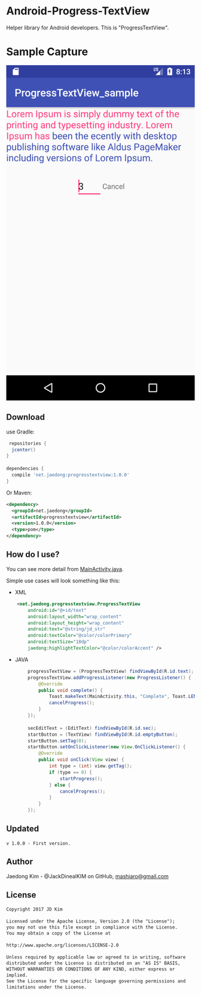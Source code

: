 Android-Progress-TextView
=====
Helper library for Android developers.
This is "ProgressTextView".

Sample Capture
=====

![](first.png)

Download
--------
use Gradle:

```gradle
 repositories {
  jcenter()
}

dependencies {
  compile 'net.jaedong:progresstextview:1.0.0'
}
```

Or Maven:

```xml
<dependency>
  <groupId>net.jaedong</groupId>
  <artifactId>progresstextview</artifactId>
  <version>1.0.0</version>
  <type>pom</type>
</dependency>
```


How do I use?
-------------------
You can see more detail from [MainActivity.java][1].

Simple use cases will look something like this:
* XML

```xml
    <net.jaedong.progresstextview.ProgressTextView
        android:id="@+id/text"
        android:layout_width="wrap_content"
        android:layout_height="wrap_content"
        android:text="@string/jd_str"
        android:textColor="@color/colorPrimary"
        android:textSize="18dp"
        jaedong:highlightTextColor="@color/colorAccent" />

```

* JAVA

```java
		progressTextView = (ProgressTextView) findViewById(R.id.text);
        progressTextView.addProgressListener(new ProgressListener() {
            @Override
            public void complete() {
                Toast.makeText(MainActivity.this, "Complete", Toast.LENGTH_SHORT).show();
                cancelProgress();
            }
        });

        secEditText = (EditText) findViewById(R.id.sec);
        startButton = (TextView) findViewById(R.id.emptyButton);
        startButton.setTag(0);
        startButton.setOnClickListener(new View.OnClickListener() {
            @Override
            public void onClick(View view) {
                int type = (int) view.getTag();
                if (type == 0) {
                    startProgress();
                } else {
                    cancelProgress();
                }
            }
        });
```


Updated
------
```
v 1.0.0 - First version.
```

Author
------
Jaedong Kim - @JackDinealKIM on GitHub,
mashiaro@gmail.com

License
-------
```code
Copyright 2017 JD Kim

Licensed under the Apache License, Version 2.0 (the "License");
you may not use this file except in compliance with the License.
You may obtain a copy of the License at

http://www.apache.org/licenses/LICENSE-2.0

Unless required by applicable law or agreed to in writing, software
distributed under the License is distributed on an "AS IS" BASIS,
WITHOUT WARRANTIES OR CONDITIONS OF ANY KIND, either express or implied.
See the License for the specific language governing permissions and
limitations under the License.
```

[1]: https://github.com/JackDinealKIM/ProgressTextView/blob/master/app/src/main/java/net/jaedong/progresstextview_sample/MainActivity.java


